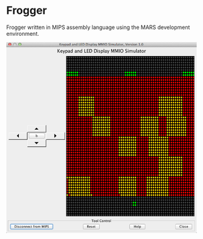 Frogger
=======

Frogger written in MIPS assembly language using the MARS development environment.

![Alt text](ScreenShot.png?raw=true "Screenshot of Output")
